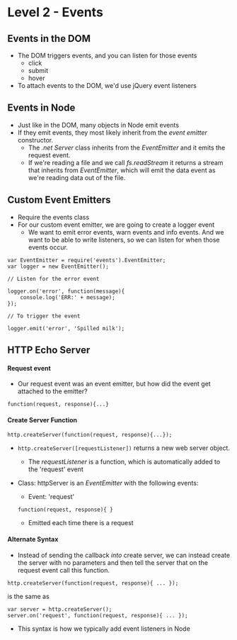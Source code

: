 # Level 2 - Events

## Events in the DOM

* The DOM triggers events, and you can listen for those events
	* click
	* submit
	* hover
* To attach events to the DOM, we'd use jQuery event listeners

## Events in Node

* Just like in the DOM, many objects in Node emit events
* If they emit events, they most likely inherit from the *event emitter* constructor. 
	* The *.net Server* class inherits from the *EventEmitter* and it emits the request event.
	* If we're reading a file and we call *fs.readStream* it returns a stream that inherits from *EventEmitter*, which will emit the data event as we're reading data out of the file.

## Custom Event Emitters

* Require the events class
* For our custom event emitter, we are going to create a logger event 
	* We want to emit error events, warn events and info events. And we want to be able to write listeners, so we can listen for when those events occur.

```
var EventEmitter = require('events').EventEmitter;
var logger = new EventEmitter();

// Listen for the error event

logger.on('error', function(message){
	console.log('ERR:' + message);
});

// To trigger the event

logger.emit('error', 'Spilled milk');
```

## HTTP Echo Server

#### Request event

* Our request event was an event emitter, but how did the event get attached to the emitter?

```
function(request, response){...}
```

#### Create Server Function

```
http.createServer(function(request, response){...});
```

* ```http.createServer([requestListener])``` returns a new web server object.
	* The *requestListener* is a function, which is automatically added to the 'request' event
* Class: httpServer is an *EventEmitter* with the following events:
	* Event: 'request'

	```
	function(request, response){ }
	```
	
	* Emitted each time there is a request

#### Alternate Syntax

* Instead of sending the callback *into* create server, we can instead create the server with no parameters and then tell the server that on the request event call this function.

```
http.createServer(function(request, response){ ... });
```

is the same as 

```
var server = http.createServer();
server.on('request', function(request, response){ ... });
```

* This syntax is how we typically add event listeners in Node